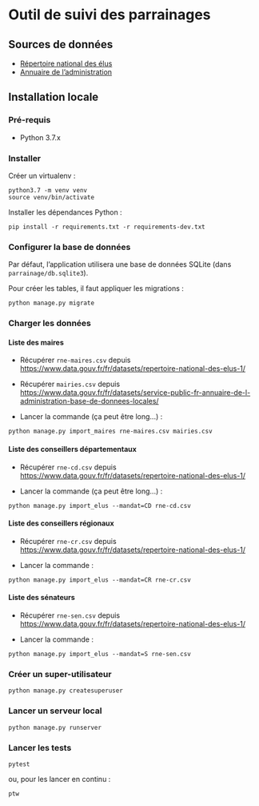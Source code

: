# Outil de suivi des parrainages

## Sources de données

- [Répertoire national des élus](https://www.data.gouv.fr/fr/datasets/repertoire-national-des-elus-1/)
- [Annuaire de l’administration](https://www.data.gouv.fr/fr/datasets/service-public-fr-annuaire-de-l-administration-base-de-donnees-locales/)


## Installation locale

### Pré-requis

- Python 3.7.x


### Installer

Créer un virtualenv :
```
python3.7 -m venv venv
source venv/bin/activate
```

Installer les dépendances Python :
```
pip install -r requirements.txt -r requirements-dev.txt
```


### Configurer la base de données

Par défaut, l’application utilisera une base de données SQLite (dans `parrainage/db.sqlite3`).

Pour créer les tables, il faut appliquer les migrations :
```
python manage.py migrate
```


### Charger les données

#### Liste des maires

- Récupérer `rne-maires.csv` depuis https://www.data.gouv.fr/fr/datasets/repertoire-national-des-elus-1/

- Récupérer `mairies.csv` depuis https://www.data.gouv.fr/fr/datasets/service-public-fr-annuaire-de-l-administration-base-de-donnees-locales/

- Lancer la commande (ça peut être long...) :
```
python manage.py import_maires rne-maires.csv mairies.csv
```

#### Liste des conseillers départementaux

- Récupérer `rne-cd.csv` depuis https://www.data.gouv.fr/fr/datasets/repertoire-national-des-elus-1/

- Lancer la commande (ça peut être long...) :
```
python manage.py import_elus --mandat=CD rne-cd.csv
```

#### Liste des conseillers régionaux

- Récupérer `rne-cr.csv` depuis https://www.data.gouv.fr/fr/datasets/repertoire-national-des-elus-1/

- Lancer la commande :
```
python manage.py import_elus --mandat=CR rne-cr.csv
```

#### Liste des sénateurs

- Récupérer `rne-sen.csv` depuis https://www.data.gouv.fr/fr/datasets/repertoire-national-des-elus-1/

- Lancer la commande :
```
python manage.py import_elus --mandat=S rne-sen.csv
```


### Créer un super-utilisateur

```
python manage.py createsuperuser
```


### Lancer un serveur local

```
python manage.py runserver
```


### Lancer les tests

```
pytest
```

ou, pour les lancer en continu :

```
ptw
```
